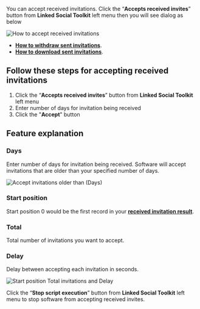 You can accept received invitations. Click the “**Accepts received invites**” button from  **Linked Social Toolkit** left menu then you will see dialog as below

![How to accept received invitations](https://github.com/ZiaUrR3hman/LinkedSocialToolkit/raw/master/images/How-to-accept-received-invitations.png)

* [**How to withdraw sent invitations**](https://github.com/ZiaUrR3hman/LinkedSocialToolkit/wiki/How-to-withdraw-sent-invitations).
* [**How to download sent invitations**](https://github.com/ZiaUrR3hman/LinkedSocialToolkit/wiki/How-to-download-sent-invitations).

## Follow these steps for accepting received invitations
1. Click the “**Accepts received invites**” button from  **Linked Social Toolkit** left menu
2. Enter number of days for invitation being received
3. Click the "**Accept**" button

## Feature explanation
### Days
Enter number of days for invitation being received. Software will accept invitations that are older than your specified number of days.

![Accept invitations older than (Days)](https://github.com/ZiaUrR3hman/LinkedSocialToolkit/raw/master/images/Accept-invitations-older-than.png)

### Start position
Start position 0 would be the first record in your [**received invitation result**](https://www.linkedin.com/mynetwork/invitation-manager/).

### Total
Total number of invitations you want to accept.

### Delay
Delay between accepting each invitation in seconds.

![Start position Total invitations and Delay](https://github.com/ZiaUrR3hman/LinkedSocialToolkit/raw/master/images/Start-position-Total-accepts-Delay.png)

Click the “**Stop script execution**” button from **Linked Social Toolkit** left menu to stop software from accepting received invites.
